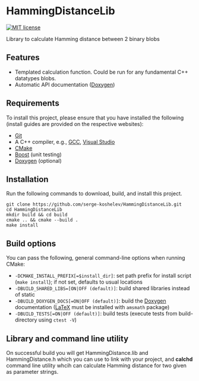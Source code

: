 # HammingDistanceLib
[![MIT license](http://img.shields.io/badge/license-MIT-brightgreen.svg)](http://opensource.org/licenses/MIT)

Library to calculate Hamming distance between 2 binary blobs

Features
------
  - Templated calculation function. Could be run for any fundamental C++ datatypes blobs.
  - Automatic API documentation ([Doxygen](http://www.doxygen.org "Doxygen homepage"))

Requirements
------

To install this project, please ensure that you have installed the following (install guides are provided on the respective websites):
  - [Git](http://git-scm.com)
  - A C++ compiler, e.g., [GCC](https://gcc.gnu.org/), [Visual Studio](https://www.visualstudio.com/)
  - [CMake](http://www.cmake.org "CMake homepage")
  - [Boost](http://www.boost.org "Boost homepage") (unit testing)
  - [Doxygen](http://www.doxygen.org "Doxygen homepage") (optional)

Installation
------

Run the following commands to download, build, and install this project. 

    git clone https://github.com/serge-koshelev/HammingDistanceLib.git
    cd HammingDistanceLib
    mkdir build && cd build
    cmake .. && cmake --build .
    make install
    
Build options
-------------

You can pass the following, general command-line options when running CMake:

  - `-DCMAKE_INSTALL_PREFIX[=$install_dir]`: set path prefix for install script (`make install`); if not set, defaults to usual locations
  - `-DBUILD_SHARED_LIBS=[ON|OFF (default)]`: build shared libraries instead of static
  - `-DBUILD_DOXYGEN_DOCS[=ON|OFF (default)]`: build the [Doxygen](http://www.doxygen.org "Doxygen homepage") documentation ([LaTeX](http://www.latex-project.org/) must be installed with `amsmath` package)
  - `-DBUILD_TESTS[=ON|OFF (default)]`: build tests (execute tests from build-directory using `ctest -V`)
  
Library and command line utility
--------------------------------

On successful build you will get HammingDistance.lib and HammingDistance.h which you can use to link with your project, and
**calchd** command line utility whcih can calculate Hamming distance for two given as parameter strings.

